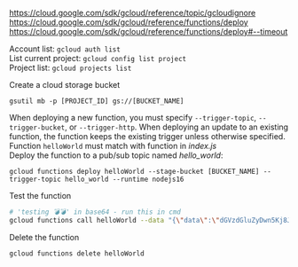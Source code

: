 https://cloud.google.com/sdk/gcloud/reference/topic/gcloudignore \
https://cloud.google.com/sdk/gcloud/reference/functions/deploy \
https://cloud.google.com/sdk/gcloud/reference/functions/deploy#--timeout

Account list: `gcloud auth list`\
List current project: `gcloud config list project`\
Project list: `gcloud projects list`

Create a cloud storage bucket
```
gsutil mb -p [PROJECT_ID] gs://[BUCKET_NAME]
```

When deploying a new function, you must specify `--trigger-topic`, `--trigger-bucket`, or `--trigger-http`. When deploying an update to an existing function, the function keeps the existing trigger unless otherwise specified.\
Function `helloWorld` must match with function in *index.js*\
Deploy the function to a pub/sub topic named *hello_world*:
```
gcloud functions deploy helloWorld --stage-bucket [BUCKET_NAME] --trigger-topic hello_world --runtime nodejs16
```

Test the function
```sh
# 'testing 💣💣' in base64 - run this in cmd
gcloud functions call helloWorld --data "{\"data\":\"dGVzdGluZyDwn5Kj8J+Sow==\"}"
```

Delete the function
```
gcloud functions delete helloWorld
```
